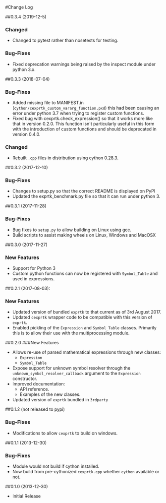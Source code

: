 #Change Log

##0.3.4 (2019-12-5)
### Changed

  * Changed to pytest rather than nosetests for testing.

### Bug-Fixes

  * Fixed deprecation warnings being raised by the inspect module under python 3.x.


##0.3.3 (2018-07-04)
### Bug-Fixes

  * Added missing file to MANIFEST.in (`cython/cexprtk_custom_vararg_function.pxd`) this had been causing an error under python 3.7 when trying to register custom functions.
  * Fixed bug with cexprtk.check_expression() so that it works more like that in version 0.2.0. This function isn't particularly useful in this form with the introduction of custom functions and should be deprecated in version 0.4.0.

### Changed
  * Rebuilt `.cpp` files in distribution using cython 0.28.3.

##0.3.2 (2017-12-10)
### Bug-Fixes

 * Changes to setup.py so that the correct README is displayed on PyPI
 * Updated the exprtk_benchmark.py file so that it can run under python 3.

##0.3.1 (2017-11-28)
### Bug-Fixes

* Bug fixes to `setup.py` to allow building on Linux using gcc.
* Build scripts to assist making wheels on Linux, Windows and MacOSX

##0.3.0 (2017-11-27)
### New Features

* Support for Python 3
* Custom python functions can now be registered with `Symbol_Table` and used in expressions.

##0.2.1 (2017-08-03): 
### New Features

* Updated version of bundled `exprtk` to that current as of 3rd August 2017.
* Updated `cexprtk` wrapper code to be compatible with this version of `exprtk`.
* Enabled pickling of the `Expression` and `Symbol_Table` classes. Primarily this is to allow their use with the multiprocessing module.


##0.2.0
###New Features

* Allows re-use of parsed mathematical expressions through new classes:
    - `Expression`
    - `Symbol_Table`
* Expose support for unknown symbol resolver through the `unknown_symbol_resolver_callback` argument to the `Expression` constructor.
* Improved documentation:
    - API reference.
    - Examples of the new classes.
* Updated version of `exprtk` bundled in `3rdparty`

##0.1.2 (not released to pypi)
### Bug-Fixes

* Modifications to allow `cexprtk` to build on windows.

##0.1.1 (2013-12-30)
### Bug-Fixes

* Module would not build if cython installed. 
* Now build from pre-cythonized `cexprtk.cpp` whether `cython` available or not.

##0.1.0 (2013-12-30)

* Initial Release
